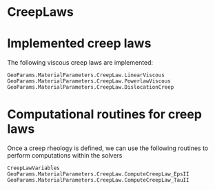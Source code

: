 # CreepLaws 

# Implemented creep laws

The following viscous creep laws are implemented:
```@docs
GeoParams.MaterialParameters.CreepLaw.LinearViscous
GeoParams.MaterialParameters.CreepLaw.PowerlawViscous
GeoParams.MaterialParameters.CreepLaw.DislocationCreep
```

# Computational routines for creep laws
Once a creep rheology is defined, we can use the following routines to perform computations within the solvers
```@docs
CreepLawVariables
GeoParams.MaterialParameters.CreepLaw.ComputeCreepLaw_EpsII
GeoParams.MaterialParameters.CreepLaw.ComputeCreepLaw_TauII
```
